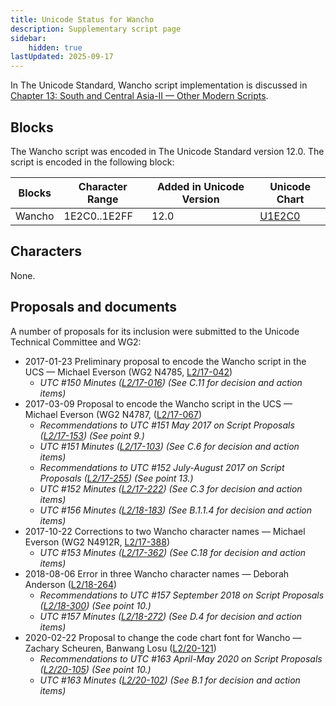 ```yaml
---
title: Unicode Status for Wancho
description: Supplementary script page
sidebar:
    hidden: true
lastUpdated: 2025-09-17
---
```


In The Unicode Standard, Wancho script implementation is discussed in [Chapter 13: South and Central Asia-II — Other Modern Scripts](https://www.unicode.org/versions/latest/core-spec/chapter-13/#G46061).

## Blocks

The Wancho script was encoded in The Unicode Standard version 12.0. The script is encoded in the following block:

| Blocks | Character Range | Added in Unicode Version | Unicode Chart |
| ------ | --------------- | ------------------------ | ------------- |
| Wancho  | 1E2C0..1E2FF | 12.0 | [U1E2C0](http://www.unicode.org/charts/PDF/U1E2C0.pdf) |

## Characters

None.

## Proposals and documents

A number of proposals for its inclusion were submitted to the Unicode Technical Committee and WG2:
- 2017-01-23 Preliminary proposal to encode the Wancho script in the UCS — Michael Everson (WG2 N4785, [L2/17-042](http://www.unicode.org/cgi-bin/GetMatchingDocs.pl?L2/17-042))
  - _UTC #150 Minutes ([L2/17-016](http://www.unicode.org/L2/L2017/17016.htm)) (See C.11 for decision and action items)_
- 2017-03-09 Proposal to encode the Wancho script in the UCS — Michael Everson (WG2 N4787, ([L2/17-067](http://www.unicode.org/cgi-bin/GetMatchingDocs.pl?L2/17-067))
  - _Recommendations to UTC #151 May 2017 on Script Proposals ([L2/17-153](http://www.unicode.org/cgi-bin/GetMatchingDocs.pl?L2/17-153)) (See point 9.)_
  - _UTC #151 Minutes ([L2/17-103](http://www.unicode.org/L2/L2017/17103.htm)) (See C.6 for decision and action items)_
  - _Recommendations to UTC #152 July-August 2017 on Script Proposals ([L2/17-255](http://www.unicode.org/L2/L2017/17255-script-ad-hoc.pdf)) (See point 13.)_
  - _UTC #152 Minutes ([L2/17-222](http://www.unicode.org/L2/L2017/17222.htm)) (See C.3 for decision and action items)_
  - _UTC #156 Minutes ([L2/18-183](http://www.unicode.org/L2/L2018/18183.htm)) (See B.1.1.4 for decision and action items)_
- 2017-10-22 Corrections to two Wancho character names — Michael Everson (WG2 N4912R, [L2/17-388](http://www.unicode.org/cgi-bin/GetMatchingDocs.pl?L2/17-388))
  - _UTC #153 Minutes ([L2/17-362](http://www.unicode.org/L2/L2017/17362.htm)) (See C.18 for decision and action items)_
- 2018-08-06 Error in three Wancho character names — Deborah Anderson ([L2/18-264](http://www.unicode.org/cgi-bin/GetMatchingDocs.pl?L2/18-264))
  - _Recommendations to UTC #157 September 2018 on Script Proposals ([L2/18-300](http://www.unicode.org/L2/L2018/18300-script-ad-hoc-rec.pdf)) (See point 10.)_
  - _UTC #157 Minutes ([L2/18-272](http://www.unicode.org/L2/L2018/18272.htm)) (See D.4 for decision and action items)_
- 2020-02-22 Proposal to change the code chart font for Wancho — Zachary Scheuren, Banwang Losu ([L2/20-121](http://www.unicode.org/cgi-bin/GetMatchingDocs.pl?L2/20-121))
  - _Recommendations to UTC #163 April-May 2020 on Script Proposals ([L2/20-105](https://www.unicode.org/L2/L2020/20105-script-adhoc-rept.pdf)) (See point 10.)_
  - _UTC #163 Minutes ([L2/20-102](https://www.unicode.org/L2/L2020/20102.htm)) (See B.1 for decision and action items)_

